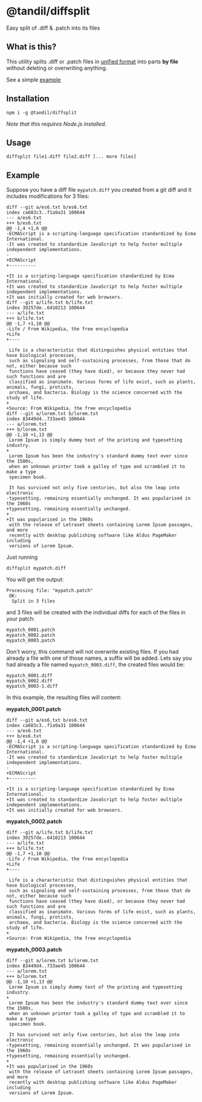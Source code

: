 # @tandil/diffsplit
Easy split of .diff & .patch into its files

## What is this?

This utility splits .diff or .patch files in [unified format](https://www.gnu.org/software/diffutils/manual/html_node/Unified-Format.html) into parts **by file** without deleting or overwriting anything.

See a simple [example](#example)

## Installation

```console
npm i -g @tandil/diffsplit
```

_Note that this requires Node.js installed._

## Usage

```console
diffsplit file1.diff file2.diff [... more files]
```

## Example

Suppose you have a diff file `mypatch.diff` you created from a git diff and it includes modifications for 3 files:

```
diff --git a/es6.txt b/es6.txt
index ca683c3..f1a9a31 100644
--- a/es6.txt
+++ b/es6.txt
@@ -1,4 +1,6 @@
-ECMAScript is a scripting-language specification standardized by Ecma International.
-It was created to standardize JavaScript to help foster multiple independent implementations.
-
+ECMAScript
+----------
 
+It is a scripting-language specification standardized by Ecma International.
+It was created to standardize JavaScript to help foster multiple independent implementations.
+It was initially created for web browsers.
diff --git a/life.txt b/life.txt
index 39257de..6410213 100644
--- a/life.txt
+++ b/life.txt
@@ -1,7 +1,10 @@
-Life / From Wikipedia, the free encyclopedia
+Life
+----
 
 Life is a characteristic that distinguishes physical entities that have biological processes,
 such as signaling and self-sustaining processes, from those that do not, either because such
 functions have ceased (they have died), or because they never had such functions and are
 classified as inanimate. Various forms of life exist, such as plants, animals, fungi, protists,
 archaea, and bacteria. Biology is the science concerned with the study of life.
+
+Source: From Wikipedia, the free encyclopedia
diff --git a/lorem.txt b/lorem.txt
index 83449d4..733ae45 100644
--- a/lorem.txt
+++ b/lorem.txt
@@ -1,10 +1,13 @@
 Lorem Ipsum is simply dummy text of the printing and typesetting industry.
+
 Lorem Ipsum has been the industry's standard dummy text ever since the 1500s,
 when an unknown printer took a galley of type and scrambled it to make a type
 specimen book.
 
 It has survived not only five centuries, but also the leap into electronic
-typesetting, remaining essentially unchanged. It was popularised in the 1960s
+typesetting, remaining essentially unchanged.
+
+It was popularised in the 1960s
 with the release of Letraset sheets containing Lorem Ipsum passages, and more
 recently with desktop publishing software like Aldus PageMaker including
 versions of Lorem Ipsum.
```

Just running

```console
diffsplit mypatch.diff
```

You will get the output:

```
Processing file: "mypatch.patch"
 OK:
  Split in 3 files
```

and 3 files will be created with the individual diffs for each of the files in your patch:

```
mypatch_0001.patch
mypatch_0002.patch
mypatch_0003.patch
```

Don't worry, this command will not overwrite existing files.
If you had already a file with one of those names, a suffix will be added.
Lets say you had already a file named `mypatch_0003.diff`, the created files would be:

```
mypatch_0001.diff
mypatch_0002.diff
mypatch_0003-1.diff
```

In this example, the resulting files will content:

**mypatch_0001.patch**
```
diff --git a/es6.txt b/es6.txt
index ca683c3..f1a9a31 100644
--- a/es6.txt
+++ b/es6.txt
@@ -1,4 +1,6 @@
-ECMAScript is a scripting-language specification standardized by Ecma International.
-It was created to standardize JavaScript to help foster multiple independent implementations.
-
+ECMAScript
+----------
 
+It is a scripting-language specification standardized by Ecma International.
+It was created to standardize JavaScript to help foster multiple independent implementations.
+It was initially created for web browsers.
```

**mypatch_0002.patch**
```
diff --git a/life.txt b/life.txt
index 39257de..6410213 100644
--- a/life.txt
+++ b/life.txt
@@ -1,7 +1,10 @@
-Life / From Wikipedia, the free encyclopedia
+Life
+----
 
 Life is a characteristic that distinguishes physical entities that have biological processes,
 such as signaling and self-sustaining processes, from those that do not, either because such
 functions have ceased (they have died), or because they never had such functions and are
 classified as inanimate. Various forms of life exist, such as plants, animals, fungi, protists,
 archaea, and bacteria. Biology is the science concerned with the study of life.
+
+Source: From Wikipedia, the free encyclopedia
```

**mypatch_0003.patch**
```
diff --git a/lorem.txt b/lorem.txt
index 83449d4..733ae45 100644
--- a/lorem.txt
+++ b/lorem.txt
@@ -1,10 +1,13 @@
 Lorem Ipsum is simply dummy text of the printing and typesetting industry.
+
 Lorem Ipsum has been the industry's standard dummy text ever since the 1500s,
 when an unknown printer took a galley of type and scrambled it to make a type
 specimen book.
 
 It has survived not only five centuries, but also the leap into electronic
-typesetting, remaining essentially unchanged. It was popularised in the 1960s
+typesetting, remaining essentially unchanged.
+
+It was popularised in the 1960s
 with the release of Letraset sheets containing Lorem Ipsum passages, and more
 recently with desktop publishing software like Aldus PageMaker including
 versions of Lorem Ipsum.
```

